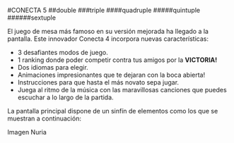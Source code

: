 #CONECTA 5
##double
###triple
####quadruple
#####quintuple
######sextuple

El juego de mesa más famoso en su versión mejorada ha 
llegado a la pantalla. Este innovador Conecta 4 incorpora nuevas características:

- 3 desafiantes modos de juego.
- 1 ranking donde poder competir contra tus amigos por la **VICTORIA!**
- Dos idiomas para elegir.
- Animaciones impresionantes que te dejaran con la boca abierta!
- Instrucciones para que hasta el más novato sepa jugar.
- Juega al ritmo de la música con las maravillosas canciones que puedes escuchar a lo largo de la partida.


La pantalla principal dispone de un sinfín de elementos como los que
se muestran a continuación:

Imagen Nuria